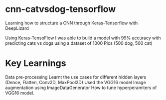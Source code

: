 # cnn-catvsdog-tensorflow
Learning how to structure a CNN through Keras-Tensorflow with DeepLizard

Using Keras-TensoFlow I was able to build a model with 99% accuracy with predicting cats vs dogs using a dataset of 1000 Pics (500 dog, 500 cat)
# Key Learnings
Data pre-processing
Learnt the use cases for different hidden layers (Dence, Flatten, Conv2D, MaxPool2D)
Used the VGG16 model
Image augmentation using ImageDataGenerator
How to tune hyperperamiters of VGG16 model.
